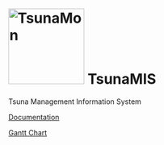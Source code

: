 <h1>
	<img src="http://i253.photobucket.com/albums/hh53/dunhakdis4ever/TsunaMIS/TsunaMon_zps925c2e6e.jpg" border="0" alt="TsunaMon" width="150" height="150" />
	TsunaMIS
</h1>

<p>Tsuna Management Information System</p>

<p><a href="https://drive.google.com/file/d/0B7PffCiui3r-VzRoR3NDUklkVkU/edit?usp=sharing">Documentation</a></p>
<p><a href="https://drive.google.com/file/d/0B7PffCiui3r-Mk10RlYxWDctT28/edit?usp=sharing">Gantt Chart</a></p>
